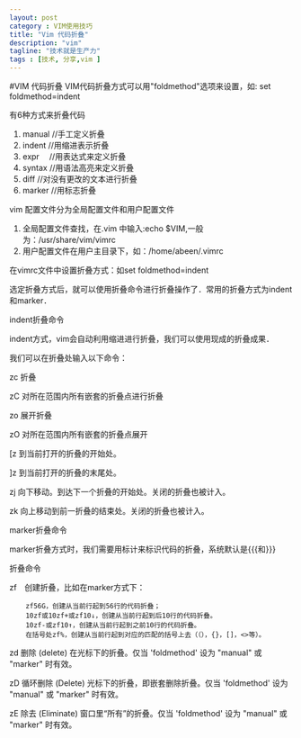 ```yaml
---
layout: post
category : VIM使用技巧 
title: "Vim 代码折叠"
description: "vim"
tagline: "技术就是生产力"
tags : [技术, 分享,vim ] 
---
```

#VIM 代码折叠
VIM代码折叠方式可以用"foldmethod"选项来设置，如: set foldmethod=indent

有6种方式来折叠代码

1. manual //手工定义折叠
2. indent //用缩进表示折叠
3. expr　 //用表达式来定义折叠
4. syntax //用语法高亮来定义折叠
5. diff   //对没有更改的文本进行折叠
6. marker //用标志折叠

 

vim 配置文件分为全局配置文件和用户配置文件

1. 全局配置文件查找，在.vim 中输入:echo $VIM,一般为：/usr/share/vim/vimrc
2. 用户配置文件在用户主目录下，如：/home/abeen/.vimrc

在vimrc文件中设置折叠方式：如set foldmethod=indent

 

选定折叠方式后，就可以使用折叠命令进行折叠操作了．常用的折叠方式为indent和marker．


indent折叠命令

indent方式，vim会自动利用缩进进行折叠，我们可以使用现成的折叠成果．

我们可以在折叠处输入以下命令：

zc 折叠

zC 对所在范围内所有嵌套的折叠点进行折叠

zo 展开折叠

zO 对所在范围内所有嵌套的折叠点展开

[z 到当前打开的折叠的开始处。

]z 到当前打开的折叠的末尾处。

zj 向下移动。到达下一个折叠的开始处。关闭的折叠也被计入。

zk 向上移动到前一折叠的结束处。关闭的折叠也被计入。

 

marker折叠命令

marker折叠方式时，我们需要用标计来标识代码的折叠，系统默认是{{{和}}}

折叠命令

zf　创建折叠，比如在marker方式下：

        zf56G，创建从当前行起到56行的代码折叠；
        10zf或10zf+或zf10↓，创建从当前行起到后10行的代码折叠。
        10zf-或zf10↑，创建从当前行起到之前10行的代码折叠。
        在括号处zf%，创建从当前行起到对应的匹配的括号上去（（），{}，[]，<>等）。

zd  删除 (delete) 在光标下的折叠。仅当 'foldmethod' 设为 "manual" 或 "marker" 时有效。

zD  循环删除 (Delete) 光标下的折叠，即嵌套删除折叠。仅当 'foldmethod' 设为 "manual" 或 "marker" 时有效。

zE  除去 (Eliminate) 窗口里“所有”的折叠。仅当 'foldmethod' 设为 "manual" 或 "marker" 时有效。
